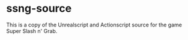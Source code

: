 # ssng-source
This is a copy of the Unrealscript and Actionscript source for the game Super Slash n' Grab.
